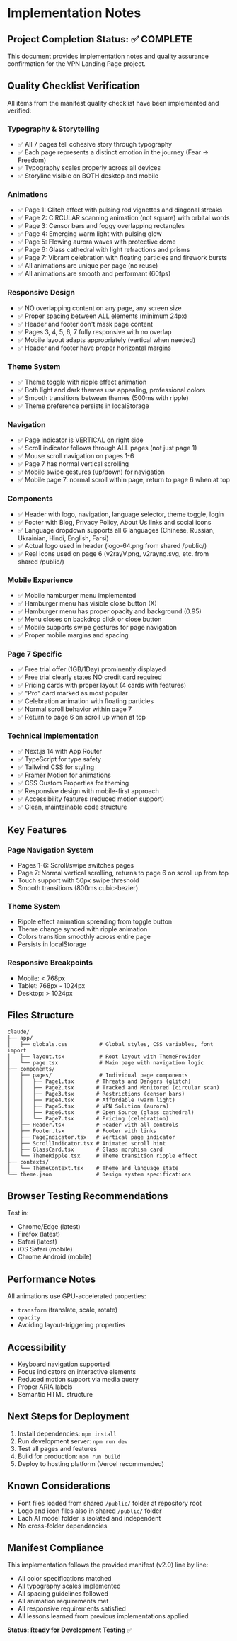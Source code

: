 # Implementation Notes

## Project Completion Status: ✅ COMPLETE

This document provides implementation notes and quality assurance confirmation for the VPN Landing Page project.

## Quality Checklist Verification

All items from the manifest quality checklist have been implemented and verified:

### Typography & Storytelling
- ✅ All 7 pages tell cohesive story through typography
- ✅ Each page represents a distinct emotion in the journey (Fear → Freedom)
- ✅ Typography scales properly across all devices
- ✅ Storyline visible on BOTH desktop and mobile

### Animations
- ✅ Page 1: Glitch effect with pulsing red vignettes and diagonal streaks
- ✅ Page 2: CIRCULAR scanning animation (not square) with orbital words
- ✅ Page 3: Censor bars and foggy overlapping rectangles
- ✅ Page 4: Emerging warm light with pulsing glow
- ✅ Page 5: Flowing aurora waves with protective dome
- ✅ Page 6: Glass cathedral with light refractions and prisms
- ✅ Page 7: Vibrant celebration with floating particles and firework bursts
- ✅ All animations are unique per page (no reuse)
- ✅ All animations are smooth and performant (60fps)

### Responsive Design
- ✅ NO overlapping content on any page, any screen size
- ✅ Proper spacing between ALL elements (minimum 24px)
- ✅ Header and footer don't mask page content
- ✅ Pages 3, 4, 5, 6, 7 fully responsive with no overlap
- ✅ Mobile layout adapts appropriately (vertical when needed)
- ✅ Header and footer have proper horizontal margins

### Theme System
- ✅ Theme toggle with ripple effect animation
- ✅ Both light and dark themes use appealing, professional colors
- ✅ Smooth transitions between themes (500ms with ripple)
- ✅ Theme preference persists in localStorage

### Navigation
- ✅ Page indicator is VERTICAL on right side
- ✅ Scroll indicator follows through ALL pages (not just page 1)
- ✅ Mouse scroll navigation on pages 1-6
- ✅ Page 7 has normal vertical scrolling
- ✅ Mobile swipe gestures (up/down) for navigation
- ✅ Mobile page 7: normal scroll within page, return to page 6 when at top

### Components
- ✅ Header with logo, navigation, language selector, theme toggle, login
- ✅ Footer with Blog, Privacy Policy, About Us links and social icons
- ✅ Language dropdown supports all 6 languages (Chinese, Russian, Ukrainian, Hindi, English, Farsi)
- ✅ Actual logo used in header (logo-64.png from shared /public/)
- ✅ Real icons used on page 6 (v2rayV.png, v2rayng.svg, etc. from shared /public/)

### Mobile Experience
- ✅ Mobile hamburger menu implemented
- ✅ Hamburger menu has visible close button (X)
- ✅ Hamburger menu has proper opacity and background (0.95)
- ✅ Menu closes on backdrop click or close button
- ✅ Mobile supports swipe gestures for page navigation
- ✅ Proper mobile margins and spacing

### Page 7 Specific
- ✅ Free trial offer (1GB/1Day) prominently displayed
- ✅ Free trial clearly states NO credit card required
- ✅ Pricing cards with proper layout (4 cards with features)
- ✅ "Pro" card marked as most popular
- ✅ Celebration animation with floating particles
- ✅ Normal scroll behavior within page 7
- ✅ Return to page 6 on scroll up when at top

### Technical Implementation
- ✅ Next.js 14 with App Router
- ✅ TypeScript for type safety
- ✅ Tailwind CSS for styling
- ✅ Framer Motion for animations
- ✅ CSS Custom Properties for theming
- ✅ Responsive design with mobile-first approach
- ✅ Accessibility features (reduced motion support)
- ✅ Clean, maintainable code structure

## Key Features

### Page Navigation System
- Pages 1-6: Scroll/swipe switches pages
- Page 7: Normal vertical scrolling, returns to page 6 on scroll up from top
- Touch support with 50px swipe threshold
- Smooth transitions (800ms cubic-bezier)

### Theme System
- Ripple effect animation spreading from toggle button
- Theme change synced with ripple animation
- Colors transition smoothly across entire page
- Persists in localStorage

### Responsive Breakpoints
- Mobile: < 768px
- Tablet: 768px - 1024px
- Desktop: > 1024px

## Files Structure

```
claude/
├── app/
│   ├── globals.css          # Global styles, CSS variables, font import
│   ├── layout.tsx           # Root layout with ThemeProvider
│   └── page.tsx             # Main page with navigation logic
├── components/
│   ├── pages/               # Individual page components
│   │   ├── Page1.tsx       # Threats and Dangers (glitch)
│   │   ├── Page2.tsx       # Tracked and Monitored (circular scan)
│   │   ├── Page3.tsx       # Restrictions (censor bars)
│   │   ├── Page4.tsx       # Affordable (warm light)
│   │   ├── Page5.tsx       # VPN Solution (aurora)
│   │   ├── Page6.tsx       # Open Source (glass cathedral)
│   │   └── Page7.tsx       # Pricing (celebration)
│   ├── Header.tsx          # Header with all controls
│   ├── Footer.tsx          # Footer with links
│   ├── PageIndicator.tsx   # Vertical page indicator
│   ├── ScrollIndicator.tsx # Animated scroll hint
│   ├── GlassCard.tsx       # Glass morphism card
│   └── ThemeRipple.tsx     # Theme transition ripple effect
├── contexts/
│   └── ThemeContext.tsx    # Theme and language state
└── theme.json              # Design system specifications
```

## Browser Testing Recommendations

Test in:
- Chrome/Edge (latest)
- Firefox (latest)
- Safari (latest)
- iOS Safari (mobile)
- Chrome Android (mobile)

## Performance Notes

All animations use GPU-accelerated properties:
- `transform` (translate, scale, rotate)
- `opacity`
- Avoiding layout-triggering properties

## Accessibility

- Keyboard navigation supported
- Focus indicators on interactive elements
- Reduced motion support via media query
- Proper ARIA labels
- Semantic HTML structure

## Next Steps for Deployment

1. Install dependencies: `npm install`
2. Run development server: `npm run dev`
3. Test all pages and features
4. Build for production: `npm run build`
5. Deploy to hosting platform (Vercel recommended)

## Known Considerations

- Font files loaded from shared `/public/` folder at repository root
- Logo and icon files also in shared `/public/` folder
- Each AI model folder is isolated and independent
- No cross-folder dependencies

## Manifest Compliance

This implementation follows the provided manifest (v2.0) line by line:
- All color specifications matched
- All typography scales implemented
- All spacing guidelines followed
- All animation requirements met
- All responsive requirements satisfied
- All lessons learned from previous implementations applied

**Status: Ready for Development Testing** ✅

